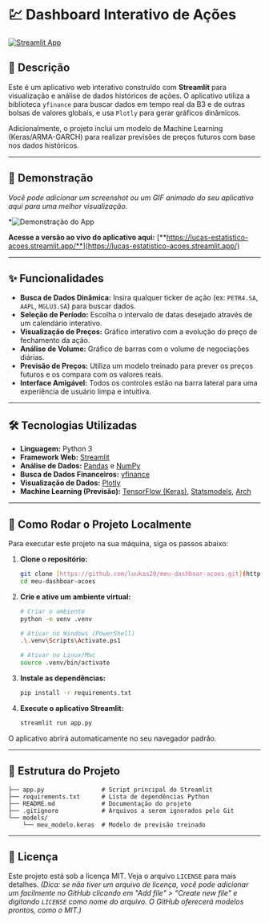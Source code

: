 # 💹 Dashboard Interativo de Ações

[![Streamlit App](https://static.streamlit.io/badges/streamlit_badge_black_white.svg)](https://lucas-estatistico-acoes.streamlit.app/)

## 📜 Descrição

Este é um aplicativo web interativo construído com **Streamlit** para visualização e análise de dados históricos de ações. O aplicativo utiliza a biblioteca `yfinance` para buscar dados em tempo real da B3 e de outras bolsas de valores globais, e usa `Plotly` para gerar gráficos dinâmicos.

Adicionalmente, o projeto inclui um modelo de Machine Learning (Keras/ARMA-GARCH) para realizar previsões de preços futuros com base nos dados históricos.

---

## 📸 Demonstração

*Você pode adicionar um screenshot ou um GIF animado do seu aplicativo aqui para uma melhor visualização.*

*![Demonstração do App](URL_DO_SEU_SCREENSHOT_OU_GIF)

**Acesse a versão ao vivo do aplicativo aqui:**
[**https://lucas-estatistico-acoes.streamlit.app/**](https://lucas-estatistico-acoes.streamlit.app/)

---

## ✨ Funcionalidades

* **Busca de Dados Dinâmica:** Insira qualquer ticker de ação (ex: `PETR4.SA`, `AAPL`, `MGLU3.SA`) para buscar dados.
* **Seleção de Período:** Escolha o intervalo de datas desejado através de um calendário interativo.
* **Visualização de Preços:** Gráfico interativo com a evolução do preço de fechamento da ação.
* **Análise de Volume:** Gráfico de barras com o volume de negociações diárias.
* **Previsão de Preços:** Utiliza um modelo treinado para prever os preços futuros e os compara com os valores reais.
* **Interface Amigável:** Todos os controles estão na barra lateral para uma experiência de usuário limpa e intuitiva.

---

## 🛠️ Tecnologias Utilizadas

* **Linguagem:** Python 3
* **Framework Web:** [Streamlit](https://streamlit.io/)
* **Análise de Dados:** [Pandas](https://pandas.pydata.org/) e [NumPy](https://numpy.org/)
* **Busca de Dados Financeiros:** [yfinance](https://pypi.org/project/yfinance/)
* **Visualização de Dados:** [Plotly](https://plotly.com/python/)
* **Machine Learning (Previsão):** [TensorFlow (Keras)](https://www.tensorflow.org/), [Statsmodels](https://www.statsmodels.org/), [Arch](https://arch.readthedocs.io/en/latest/)

---

## 🚀 Como Rodar o Projeto Localmente

Para executar este projeto na sua máquina, siga os passos abaixo:

1.  **Clone o repositório:**
    ```bash
    git clone [https://github.com/luukas20/meu-dashboar-acoes.git](https://github.com/luukas20/meu-dashboar-acoes.git)
    cd meu-dashboar-acoes
    ```

2.  **Crie e ative um ambiente virtual:**
    ```bash
    # Criar o ambiente
    python -m venv .venv

    # Ativar no Windows (PowerShell)
    .\.venv\Scripts\Activate.ps1

    # Ativar no Linux/Mac
    source .venv/bin/activate
    ```

3.  **Instale as dependências:**
    ```bash
    pip install -r requirements.txt
    ```

4.  **Execute o aplicativo Streamlit:**
    ```bash
    streamlit run app.py
    ```

O aplicativo abrirá automaticamente no seu navegador padrão.

---

## 📂 Estrutura do Projeto

```
├── app.py                # Script principal do Streamlit
├── requirements.txt      # Lista de dependências Python
├── README.md             # Documentação do projeto
├── .gitignore            # Arquivos a serem ignorados pelo Git
└── models/
    └── meu_modelo.keras  # Modelo de previsão treinado
```

---

## 📄 Licença

Este projeto está sob a licença MIT. Veja o arquivo `LICENSE` para mais detalhes.
*(Dica: se não tiver um arquivo de licença, você pode adicionar um facilmente no GitHub clicando em "Add file" > "Create new file" e digitando `LICENSE` como nome do arquivo. O GitHub oferecerá modelos prontos, como o MIT.)*